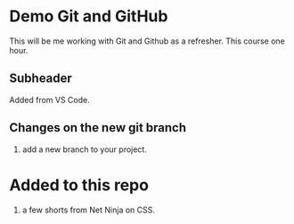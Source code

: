# Demo Git and GitHub

This will be me working with Git and Github as a refresher. This course one hour.

## Subheader

Added from VS Code.

## Changes on the new git branch

1. add a new branch to your project.

# Added to this repo

1. a few shorts from Net Ninja on CSS.

